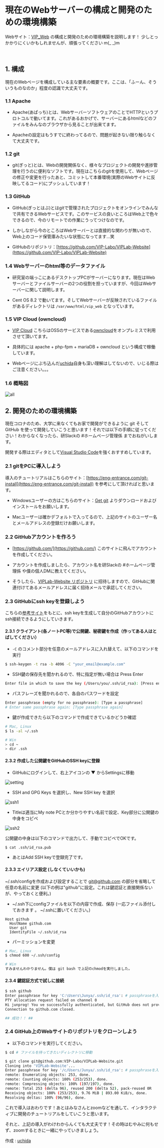 現在のWebサーバーの構成と開発のための環境構築
===
Webサイト：[VIP_Web](http://www.vip.is.ritsumei.ac.jp/index.html "VIP_web") の構成と開発のための環境構築を説明します！
少しとっかかりにくいかもしれませんが、頑張ってください m(_ _)m

<br>

## 1. 構成

現在のWebページを構成している主な要素の概要です。ここは、「ふーん、そういうものなのか」程度の認識で大丈夫です。

### 1.1 Apache
* Apache(あぱっち)とは、WebサーバーソフトウェアのことでHTTPというプロトコルで動いてます。これがあるおかげで、サーバーにあるhtmlなどのファイルをみんなのブラウザから見ることが出来てます。

* Apacheの設定はもうすでに終わってるので、問題が起きない限り触らなくて大丈夫です。


### 1.2 git
* git(ぎっと)とは、Webの開発関係なく、様々なプロジェクトの開発や進捗管理を行うのに便利なソフトです。現在はこちらのgitを使用して、Webページの修正や変更を行ったあと、コミットして本番環境(実際のWebサイトに反映してるコード)にプッシュしています！


### 1.3 GitHub
* GitHub(ぎっとはぶ)とはgitで管理されたプロジェクトをオンラインでみんなで共有できるWebサービスです。このサービスの良いところはWeb上で色々できるので、今のリモートでの作業にうってつけなのです。

* しかしながら今のところはWebサーバーとは直接的な関わりが無いので、Web上のコード保管庫みたいな状態になってます...笑 

* GitHubのリポジトリ：[https://github.com/VIP-Labo/VIPLab-Website](https://github.com/VIP-Labo/VIPLab-Website)

### 1.4 Webサーバーのhtml等のデータファイル
* 研究室の端っこにあるデスクトップPCがサーバーになります。現在はWebサーバーとファイルサーバーの2つの役割を担っていますが、今回はWebサーバーに関して説明します。

* Cent OS 8.2 で動いてます。そしてWebサーバーが反映されているファイルがあるディレクトリは `/var/www/html/vip_web` となっています。

### 1.5 VIP Cloud (owncloud)
* [VIP Cloud](http://www.vip.is.ritsumei.ac.jp/owncloud/index.php/login) こちらはOSSのサービスである[owncloud](https://owncloud.com/)をオンプレミスで利用させて頂いてます。

* 具体的には apache + php-fpm + mariaDB + owncloud という構成で稼働しています。

* Webページにぶち込んだ[uchida](https://github.com/junprog)自身も深い理解はしてないので、いじる際はご注意ください。。。

### 1.6 概略図
![all](img/const.svg) 
<br>

## 2. 開発のための環境構築
現在コロナのため、大学に来なくてもお家で開発ができるように git そして GitHub を使って開発していこうと思います！それでは以下の手順に従ってください！わからなくなったら、研Slackの #ホームページ管理係 までおねがいします。

開発する際はエディタとして[Visual Studio Code](https://code.visualstudio.com/ "Visual Studio Code")を強くおすすめしています。


### 2.1 gitをPCに導入しよう

導入のチュートリアルはこちらのサイト：[https://eng-entrance.com/git-install](https://eng-entrance.com/git-install) を参考にして頂ければと思います。

* Windowsユーザーの方はこちらのサイト：[Get git](https://gitforwindows.org/) よりダウンロードおよびインストールをお願いします。

* Macユーザーは確かデフォルトで入ってるので、上記のサイトのユーザー名とメールアドレスの登録だけお願いします。


### 2.2 GitHubアカウントを作ろう
* [https://github.com/](https://github.com/) このサイトに飛んでアカウントを作成してください。

* アカウントを作成しましたら、アカウント名を研Slackの #ホームページ管理係 や僕の個人DMに教えてください。

* そうしたら、[VIPLab-Website リポジトリ](https://github.com/VIP-Labo/VIPLab-Website) に招待しますので、GitHubに関連付けてあるメールアドレスに届く招待メールで承認してください。

### 2.3 GitHubにssh keyを登録しよう
こちらの[参考サイト](https://qiita.com/0ta2/items/25c27d447378b13a1ac3)をもとに、ssh keyを生成して自分のGitHubアカウントにssh接続できるようにしていきます。

#### 2.3.1 クライアント(各ノートPC等)で公開鍵、秘密鍵を作成（作ってある人はとばしてください）

* `-C` のコメント部分を任意のメールアドレスに入れ替えて、以下のコマンドを実行
```bash
$ ssh-keygen -t rsa -b 4096 -C "your_email@example.com"
``` 
* SSH鍵の保存先を聞かれるので、特に指定が無い場合は Press Enter
```bash
Enter file in which to save the key (/Users/you/.ssh/id_rsa): [Press enter]
```
* パスフレーズを聞かれるので、各自のパスワードを設定
```bash
Enter passphrase (empty for no passphrase): [Type a passphrase]
# Enter same passphrase again: [Type passphrase again]
```
* 鍵が作成できたら以下のコマンドで作成できているかどうか確認
```bash
# Mac, Linux
$ ls -al ~/.ssh

# Win
> cd ~
> dir .ssh
```

#### 2.3.2 作成した公開鍵をGitHubのSSH keyに登録

* GitHubにログインして、右上アイコンの ▼ からSettingsに移動

![setting](img/settings.jpg) 

* SSH and GPG Keys を選択し、New SSH key を選択

![ssh1](img/ssh1.jpg) 

* Titleは適当にMy note PCとか分かりやすい名前で設定、Key部分に公開鍵の中身をコピペ

![ssh2](img/ssh2.png) 

公開鍵の中身は以下のコマンドで出力して、手動でコピペでOKです。
```bash
$ cat .ssh/id_rsa.pub
```

* あとはAdd SSH keyで登録完了です。

#### 2.3.3 エイリアス設定 (しなくていいかも)

~/.ssh/configを作成および設定することで git@github.com の部分を省略して任意の名前に変更 (以下の例は"github"に設定。これは鍵認証と直接関係ないが、やっておくと便利。)

* ~/.ssh下にconfigファイルを以下の内容で作成、保存 (一応ファイル添付しておきます 。 ~/.sshに置いてください。)
```
Host github
  HostName github.com
  User git
  IdentityFile ~/.ssh/id_rsa
```
* パーミッションを変更
```bash
# Mac, Linux
$ chmod 600 ~/.ssh/config

# Win
すみませんわかりません。僕は git bash で上記のchmodを実行しました。
```

#### 2.3.4 鍵認証方式で試しに接続
```bash
$ ssh github
Enter passphrase for key 'C:\Users\Junya/.ssh/id_rsa': # passphraseを入力
PTY allocation request failed on channel 0
Hi junprog! You ve successfully authenticated, but GitHub does not provide shell access.
Connection to github.com closed.

## 成功！！ ##
```

### 2.4 GitHub上のWebサイトのリポジトリをクローンしよう

* 以下のコマンドを実行してください。
```bash
$ cd # ファイルを持ってきたいディレクトリに移動

$ git clone git@github.com:VIP-Labo/VIPLab-Website.git
Cloning into 'VIPLab-Website'...
Enter passphrase for key '/c/Users/Junya/.ssh/id_rsa': # passphraseを入力
remote: Enumerating objects: 253, done.
remote: Counting objects: 100% (253/253), done.
remote: Compressing objects: 100% (197/197), done.
remote: Total 253 (delta 96), reused 200 (delta 52), pack-reused 0R
Receiving objects: 100% (253/253), 9.76 MiB | 893.00 KiB/s, done.
Resolving deltas: 100% (96/96), done.

```

これで導入はおわりです！あとはみなさんとzoomなどを通して、インタラクティブに開発のチュートリアルをしていこうと思います。

それと、上記の導入がわけわからんくても大丈夫です！その時はむやみに何もせず、zoomするときに一緒にやっていきましょう。

作成 : [uchida](https://github.com/junprog)